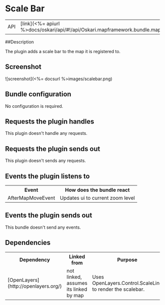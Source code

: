 # Scale Bar

<table>
  <tr>
    <td>API</td><td>[link](<%= apiurl %>docs/oskari/api/#!/api/Oskari.mapframework.bundle.mapmodule.plugin.ScaleBarPlugin)</td>
  </tr>
</table>

##Description

The plugin adds a scale bar to the map it is registered to.

## Screenshot

![screenshot](<%= docsurl %>images/scalebar.png)

## Bundle configuration

No configuration is required.

## Requests the plugin handles

This plugin doesn't handle any requests.

## Requests the plugin sends out

This plugin doesn't sends any requests.

## Events the plugin listens to

<table>
  <tr>
    <th>Event</th><th>How does the bundle react</th>
  </tr>
  <tr>
    <td>AfterMapMoveEvent</td><td>Updates ui to current zoom level</td>
  </tr>
</table>

## Events the plugin sends out

This bundle doesn't send any events.

## Dependencies

<table>
  <tr>
    <th>Dependency</th><th>Linked from</th><th>Purpose</th>
  </tr>
  <tr>
    <td>[OpenLayers](http://openlayers.org/)</td>
    <td>not linked, assumes its linked by map</td>
    <td>Uses OpenLayers.Control.ScaleLine to render the scalebar.</td>
  </tr>
</table>
